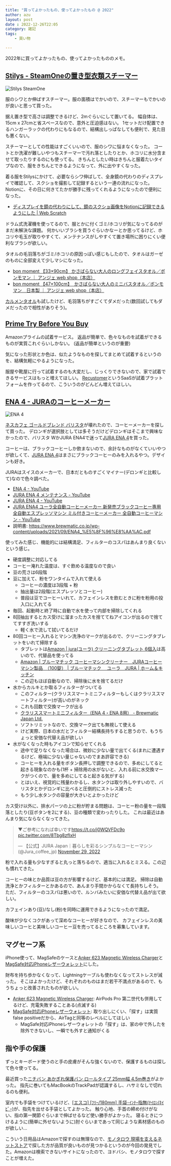 ```yaml
---
title: "買ってよかったもの、使ってよかったもの @ 2022"
author: azu
layout: post
date : 2022-12-26T22:05
category: 雑記
tags:
    - 買い物

---
```


2022年に買ってよかったもの、使ってよかったもののメモ。

## [Stilys - SteamOneの置き型衣類スチーマー](https://distribution.dmm.com/steam-one/stilys/)

![Stilys SteamOne](https://efcl.info/wp-content/uploads/2022/12/26-1672060070.png)

服のシワとか伸ばすスチーマー。服の面積はでかいので、スチーマーもでかいのが良いと思って買った。

据え置き型で高さは調整できるけど、2mぐらいにして置いてる。
幅自体は、15cm x 27cmと省スペースなので、意外と圧迫感はない。
1セットだけ配置できるハンガーラックの代わりにもなるので、結構出しっぱなしても便利で、見た目も悪くない。

スチーマーとしての性能はすごくいいので、服のシワに悩まなくなった。
コートとか洗濯が難しいやつもスチーマーで汚れ落としたりとか、ホコリに水分含ませて取ったりするのにも使ってる。
きちんとしたい時はきちんと服着たいタイプなので、服をきちんとできるようになって、外に出やすくなった。

着る服をStilysにかけて、必要ならシワ伸ばして、全身鏡の代わりのディスプレイで確認して、スクショを撮影して記録するという一連の流れになった。
Notionに、その日に何きてたかが勝手に残ってくれるようになったので便利になった。

- [ディスプレイを鏡の代わりにして、鏡のスクショ画像をNotionに記録できるようにした | Web Scratch](https://efcl.info/2022/10/08/display-as-mirror/)

ドラム式洗濯機を使ってるので、服とかに付くゴミ/ホコリが気になってるのがまだ未解決な課題。
何かいいブラシを買うぐらいかなーとか思ってるけど、ホコリや毛玉が取りやすくて、メンテナンスがしやすくて置き場所に困りにくい便利なブラシが欲しい。

タオルの毛羽落ちがゴミ/ホコリの原因っぽい感じもしたので、タオルはガーゼのものに全部変えて少しマシになった。

- [bon moment 【33×90cm】 かさばらない大人のロングフェイスタオル／ボンモマン ｜ アンジェ web shop（本店）](https://www.angers-web.com/Form/Product/ProductDetail.aspx?shop=0&pid=154781&bid=interior&cat=101003)
- [bon moment 【47×100cm】　かさばらない大人のミニバスタオル／ボンモマン　日本製 ｜ アンジェ web shop（本店）](https://www.angers-web.com/Form/Product/ProductDetail.aspx?shop=0&pid=151663&bid=interior&cat=101003)

[カルメンタオル](https://carmentowel.thebase.in/)も試したけど、毛羽落ちがすごくてダメだった(数回試してもダメだったので相性がありそう)。

## [Prime Try Before You Buy](https://www.amazon.co.jp/Prime-Wardrobe-HowTo/b?ie=UTF8&node=5425661051)

Amazonプライムの試着サービス。
返品が簡単で、色々なものを試着ができるものが実質これぐらいしかない。
(返品が簡単というのが重要)

気になった形状とか色は、似たようなものを探してまとめて試着するというのを、結構気軽にやるようになった。

服屋や靴屋に行って試着するのも大変だし、じっくりできないので、家で試着できるサービスはもっと増えてほしい。
[Recustomer](https://recustomer.me/trybeforeyoubuy)というSaaSが試着プラットフォームを作ってるので、こういうのがどんどん増えてほしい。

## [ENA 4 - JURAのコーヒーメーカー](https://jp.jura.com/ja/homeproducts/machines/ENA-4-Full-Metropolitan-Black-JPA-15407)

![ENA 4](https://efcl.info/wp-content/uploads/2022/12/26-1672063956.png)

[ネスカフェ ゴールドブレンド バリスタ](https://nestle.jp/brand/nba/)が壊れたので、コーヒーメーカーを探して買った。
デロンギが選択肢としては多そうだけどデロンギはそこまで興味なかったので、バリスタ WかJURA ENA4で迷って[JURA ENA 4](https://jp.jura.com/ja/homeproducts/machines/ENA-4-Full-Metropolitan-Black-JPA-15407)を買った。

コーヒーは、ブラックコーヒーしか飲まないので、余計なものがなくていいやつが欲しくて、[JURA ENA 4](https://jp.jura.com/ja/homeproducts/machines/ENA-4-Full-Metropolitan-Black-JPA-15407)はまさにブラックコーヒーのみを入れるやつ。デザインも好き。

JURAはスイスのメーカーで、日本だとものすごくマイナー(デロンギと比較して)なので色々調べた。

- [ENA 4 - YouTube](https://www.youtube.com/results?search_query=ENA+4)
- [JURA ENA 4 メンテナンス - YouTube](https://www.youtube.com/watch?v=i9E6lNX8yH8)
- [JURA ENA 4 - YouTube](https://www.youtube.com/results?search_query=JURA+ENA+4+)
- [JURA ENA4 ユーラ全自動コーヒーメーカー 新発売ブラックコーヒー専用 全自動エスプレッソマシン ミル付きコーヒーメーカー 全自動コーヒーマシン - YouTube](https://www.youtube.com/watch?v=BU3KWw4_aJ8)
- 説明書: <https://www.brewmatic.co.jp/wp-content/uploads/2021/09/ENA4_%E5%8F%96%E8%AA%AC.pdf>

使ってみた感じ、機能的には結構満足、フィルターのコスパはあんまり良くないという感じ。

- 硬度調整に対応してる
- コーヒー淹れた温度は、すぐ飲める温度なので良い
- 豆の荒さは6段階
- 豆に加えて、粉をワンタイムで入れて使える
  - コーヒーの濃度は3段階 + 粉
  - 抽出量は2段階(エスプレッソとコーヒー)
  - 普段は豆でコーヒーいれて、カフェインレスを飲むときに粉を粉用の投入口に入れてる
- 毎回、起動時と終了時に自動で水を使って内部を掃除してくれる
- 8回抽出するとカス受けに溜まったカスを捨ててねアイコンが出るので捨ててすすぎ洗いする
  - 軽く水で流して拭いてるだけ
- 80回コーヒー入れるとマシン洗浄のマークが出るので、クリーニングタブレットをいれて掃除する
  - タブレットは[Amazon | jura(ユーラ) クリーニングタブレット 6個入](https://www.amazon.co.jp/dp/B078JY56YC/)は高いので、代替品を使ってる
  - [Amazon | ブルーマチック コーヒーマシンクリーナー　JURAコーヒーマシン製品　（100錠） | ブルーマチック 　ユーラ　JURA | ホーム＆キッチン](https://www.amazon.co.jp/dp/B015DKKCQI/)
  - この辺もほぼ自動なので、掃除後に水を捨てるだけ
- 水からカルキとか取るフィルターがついてる
  - このフィルター(クラリススマートミニフィルターもしくはクラリススマートフィルター)が高いのがネック
  - これも回数で交換マークが出る
  - [クラリススマートミニフィルター（ENA 4・ENA 8用） - Brewmatic Japan Ltd.](https://www.brewmatic.co.jp/onlineshop/%E3%82%AF%E3%83%A9%E3%83%AA%E3%82%B9%E3%82%B9%E3%83%9E%E3%83%BC%E3%83%88%E3%83%9F%E3%83%8B%E3%83%95%E3%82%A3%E3%83%AB%E3%82%BF%E3%83%BC%EF%BC%88ena-8%E7%94%A8%EF%BC%89/)
  - ソフトリミットなので、交換マーク出ても無視して使える
  - けど実際、日本の水だとフィルター結構長持ちすると思うので、もうちょっと安価な代替え品が欲しい
- 水がなくなった時もアイコンで知らせてくれる
  - 途中で足りなくなった場合は、微妙に少ない量で出てくる(まれに遭遇するけど、極端に少ない量じゃないのでまあ許容できる)
  - コーヒーを入れる量をボタン長押しで調整できるので、多めにしてると起きる現象なのかも(1杯 + 掃除用の水がないと、入れる前に水交換マークがつくので、量を多めにしてると起きる気がする)
  - とはいえ、視覚的に残量わかるし、水タンクは取り外しやすいので、バリスタとかデロンギに比べると圧倒的にストレス減った
  - もう少し水タンクの容量が大きいとよかったけど

カス受け以外に、排水パーツの上に粉が貯まる問題は、コーヒー粉の量を一段階落としたり(豆ボタンを2にする)、豆の種類で変わったりした。
これは最近はあんまり気にならなくなってきた。

<blockquote class="twitter-tweet"><p lang="ja" dir="ltr">▼ご参考になれば幸いです<a href="https://t.co/j0WQVFDc9o">https://t.co/j0WQVFDc9o</a> <a href="https://t.co/8Tbg8zfIxH">pic.twitter.com/8Tbg8zfIxH</a></p>&mdash; 【公式】JURA Japan｜暮らしを彩るシンプルなコーヒーマシン (@Jura_coffee_jp) <a href="https://twitter.com/Jura_coffee_jp/status/1597491959244894209?ref_src=twsrc%5Etfw">November 29, 2022</a></blockquote> <script async src="https://platform.twitter.com/widgets.js" charset="utf-8"></script>

粉で入れる量も少なすぎると丸っと落ちるので、適当に入れるとミスる。この辺も慣れてきた。

コーヒーの味とか品質は豆の方が影響するけど、基本的には満足。
掃除は自動洗浄とかフィルターとかあるので、あんまり手間かからなくて長持ちしそう。
ただ、フィルターのコスパは悪いので、ルンバみたいに安価な代替え品が出て欲しい。

カフェインあり(豆)/なし(粉)を同時に運用できるようになったので満足。

酸味が少なくコクがあって深めなコーヒーが好きなので、
カフェインレスの美味しいコーヒと美味しいコーヒー豆を売ってるところを募集しています。

## マグセーフ系

iPhone使って、MagSafeのケースと[Anker 623 Magnetic Wireless Charger](https://www.amazon.co.jp/dp/B09B3M89X5/)と[MagSafe対応iPhoneレザーウォレット](https://www.apple.com/jp/shop/product/MM0Q3FE/A/magsafe%E5%AF%BE%E5%BF%9Ciphone%E3%83%AC%E3%82%B6%E3%83%BC%E3%82%A6%E3%82%A9%E3%83%AC%E3%83%83%E3%83%88-%E3%82%B4%E3%83%BC%E3%83%AB%E3%83%87%E3%83%B3%E3%83%96%E3%83%A9%E3%82%A6%E3%83%B3)にした。

財布を持ち歩かなくなって、Lightningケーブルも使わなくなってストレスが減った。
そこはよかったけど、それぞれのものはまだ若干不満点があるので、もうちょっと改善されたものが欲しい。

- [Anker 623 Magnetic Wireless Charger](https://www.amazon.co.jp/dp/B09B3M89X5/): AirPods Pro 第二世代も併用してるけど、充電失敗することある(点滅する)
- [MagSafe対応iPhoneレザーウォレット](https://www.apple.com/jp/shop/product/MM0Q3FE/A/magsafe%E5%AF%BE%E5%BF%9Ciphone%E3%83%AC%E3%82%B6%E3%83%BC%E3%82%A6%E3%82%A9%E3%83%AC%E3%83%83%E3%83%88-%E3%82%B4%E3%83%BC%E3%83%AB%E3%83%87%E3%83%B3%E3%83%96%E3%83%A9%E3%82%A6%E3%83%B3): 取り出しにくい、「探す」は実質false positiveだから、AirTagと同等のレベルにしてほしい
  - MagSafe対応iPhoneレザーウォレットの「探す」は、家の中で外したを除外できないし、一瞬でも外すと通知がくる

## 指や手の保護

ずっとキーボード使うのと手の皮膚がそんな強くないので、保護するものは探して色々使ってる。

最近買った[ニチバン あかぎれ保護バン ロールタイプ 25mm幅 4.5m巻き](https://www.amazon.co.jp/dp/B00NXI9L7O/)がよかった。
指先に巻いてもMacBookのTrackPadが認識するし、ハサミなしで切れるのも便利。

室内でも手袋をつけているけど、[[エスコ] [ﾌﾘｰ/180mm] 手袋･ｲﾝﾅｰ指無(ﾅｲﾛﾝ/ﾈｲﾋﾞｰ)](https://www.amazon.co.jp/dp/B002P96WNI/)が、指先を出せる手袋としてよかった。
触り心地、手首の締め付けがない、指の第一関節ぐらいまで伸ばせるなど使い勝手がよかった。
寝るときにつけるように(簡単に外せないように)肘ぐらいまであって同じような素材感のものが欲しい…

こういう日用品はAmazonで探すのは無理なので、[モノタロウ 現場を支えるネットストア](https://www.monotaro.com/)で探した方が品質が良いものが見つかるというのが今回の発見でした。Amazonは検索できないサイトになったので、ヨドバシ、モノタロウで探すことが増えた。

